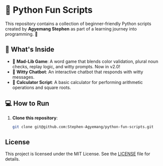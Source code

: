 # 🐍 Python Fun Scripts

This repository contains a collection of beginner-friendly Python scripts created by **Agyemang Stephen** as part of a learning journey into programming. 🚀

## 📜 What's Inside
- 🎨 **Mad-Lib Game**: A word game that blends color validation, plural noun checks, replay logic, and witty prompts. Now in v2.0!  
- 🤖 **Witty Chatbot**: An interactive chatbot that responds with witty messages.  
- 🧮 **Calculator Script**: A basic calculator for performing arithmetic operations and square roots.

## 💻 How to Run
1. **Clone this repository**:
   ```bash
   git clone git@github.com:Stephen-Agyemang/python-fun-scripts.git
## License

This project is licensed under the MIT License. See the [LICENSE](LICENSE) file for details.
